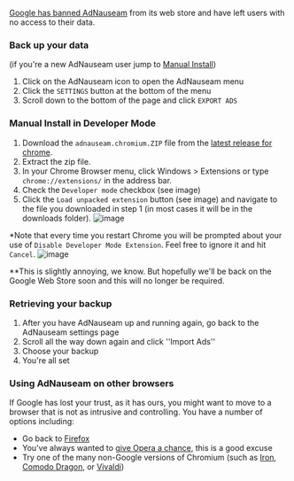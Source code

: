 [Google has banned AdNauseam](https://adnauseam.io/free-adnauseam.html) from its web store and have left users with no access to their data.

### Back up your data

(if you're a new AdNauseam user jump to [Manual Install](#manual-install-in-developer-mode))

1. Click on the AdNauseam icon to open the AdNauseam menu
2. Click the ``SETTINGS`` button at the bottom of the menu
3. Scroll down to the bottom of the page and click ``EXPORT ADS``

### Manual Install in Developer Mode

1. Download the ``adnauseam.chromium.ZIP`` file from the [latest release for chrome](https://github.com/dhowe/AdNauseam/releases/latest).
1. Extract the zip file.
1. In your Chrome Browser menu, click Windows > Extensions or type ``chrome://extensions/`` in the address bar.
1. Check the ``Developer mode`` checkbox (see image)
1. Click the ``Load unpacked extension`` button (see image) and navigate to the file you downloaded in step 1 (in most cases it will be in the downloads folder).
![image](https://cloud.githubusercontent.com/assets/27123/21674694/83a8a8ba-d337-11e6-8837-7a56f507e8d7.png)

*Note that every time you restart Chrome you will be prompted about your use of ``Disable Developer Mode Extension``. Feel free to ignore it and hit ``Cancel``.
![image](https://cloud.githubusercontent.com/assets/27123/21674871/5041d6c6-d338-11e6-9112-9dcebb5553e6.png)

**This is slightly annoying, we know. But hopefully we'll be back on the Google Web Store soon and this will no longer be required.

### Retrieving your backup

1. After you have AdNauseam up and running again, go back to the AdNauseam settings page
1. Scroll all the way down again and click ''Import Ads''
1. Choose your backup
1. You're all set

### Using AdNauseam on other browsers

If Google has lost your trust, as it has ours, you might want to move to a browser that is not as intrusive and controlling. You have a number of options including:

* Go back to [Firefox](https://getfirefox.com)
* You've always wanted to [give Opera a chance](https://opera.com), this is a good excuse
* Try one of the many non-Google versions of Chromium (such as [Iron](https://www.srware.net/en/software_srware_iron.php), [Comodo Dragon](https://www.comodo.com/home/browsers-toolbars/browser.php), or [Vivaldi](http://www.vivaldi.com/))

